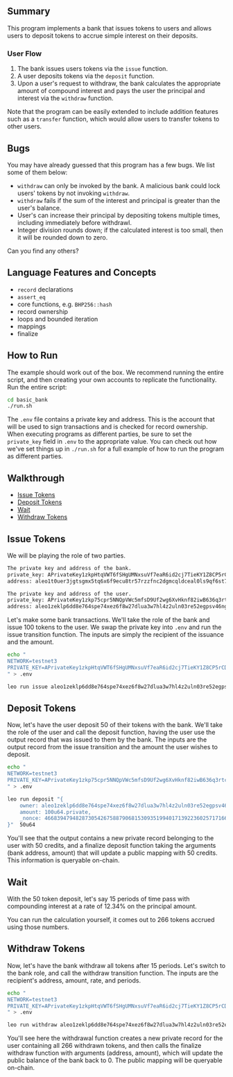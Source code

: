 ## Summary

This program implements a bank that issues tokens to users and allows users to deposit tokens to accrue simple interest on their deposits.

### User Flow
1. The bank issues users tokens via the `issue` function.
2. A user deposits tokens via the `deposit` function.
3. Upon a user's request to withdraw, the bank calculates the appropriate amount of compound interest and pays the user the principal and interest via the `withdraw` function.

Note that the program can be easily extended to include addition features such as a `transfer` function, which would allow users to transfer tokens to other users.

## Bugs

You may have already guessed that this program has a few bugs. We list some of them below: 
- `withdraw` can only be invoked by the bank. A malicious bank could lock users' tokens by not invoking `withdraw`.
- `withdraw` fails if the sum of the interest and principal is greater than the user's balance. 
- User's can increase their principal by depositing tokens multiple times, including immediately before withdrawl.
- Integer division rounds down; if the calculated interest is too small, then it will be rounded down to zero.

Can you find any others?

## Language Features and Concepts
- `record` declarations
- `assert_eq`
- core functions, e.g. `BHP256::hash`
- record ownership
- loops and bounded iteration
- mappings
- finalize

## How to Run

The example should work out of the box. We recommend running the entire script, and then creating your own accounts to replicate the functionality. Run the entire script:

```bash
cd basic_bank
./run.sh
```

The `.env` file contains a private key and address. This is the account that will be used to sign transactions and is checked for record ownership. When executing programs as different parties, be sure to set the `private_key` field in `.env` to the appropriate value. You can check out how we've set things up in `./run.sh` for a full example of how to run the program as different parties.

## Walkthrough

* [Issue Tokens](#issue)
* [Deposit Tokens](#deposit)
* [Wait](#wait)
* [Withdraw Tokens](#withdraw)

## <a id="issue"></a> Issue Tokens

We will be playing the role of two parties.

```bash
The private key and address of the bank.
private_key: APrivateKey1zkpHtqVWT6fSHgUMNxsuVf7eaR6id2cj7TieKY1Z8CP5rCD
address: aleo1t0uer3jgtsgmx5tq6x6f9ecu8tr57rzzfnc2dgmcqldceal0ls9qf6st7a

The private key and address of the user.
private_key: APrivateKey1zkp75cpr5NNQpVWc5mfsD9Uf2wg6XvHknf82iwB636q3rtc
address: aleo1zeklp6dd8e764spe74xez6f8w27dlua3w7hl4z2uln03re52egpsv46ngg
```

Let's make some bank transactions. We'll take the role of the bank and issue 100 tokens to the user. We swap the private key into `.env` and run the issue transition function. The inputs are simply the recipient of the issuance and the amount.

```bash
echo "
NETWORK=testnet3
PRIVATE_KEY=APrivateKey1zkpHtqVWT6fSHgUMNxsuVf7eaR6id2cj7TieKY1Z8CP5rCD
" > .env

leo run issue aleo1zeklp6dd8e764spe74xez6f8w27dlua3w7hl4z2uln03re52egpsv46ngg 100u64
```

## <a id="deposit"></a> Deposit Tokens

Now, let's have the user deposit 50 of their tokens with the bank. We'll take the role of the user and call the deposit function, having the user use the output record that was issued to them by the bank. The inputs are the output record from the issue transition and the amount the user wishes to deposit.

```bash
echo "
NETWORK=testnet3
PRIVATE_KEY=APrivateKey1zkp75cpr5NNQpVWc5mfsD9Uf2wg6XvHknf82iwB636q3rtc
" > .env

leo run deposit "{
    owner: aleo1zeklp6dd8e764spe74xez6f8w27dlua3w7hl4z2uln03re52egpsv46ngg.private,
    amount: 100u64.private,
    _nonce: 4668394794828730542675887906815309351994017139223602571716627453741502624516group.public
}"  50u64
```

You'll see that the output contains a new private record belonging to the user with 50 credits, and a finalize deposit function taking the arguments (bank address, amount) that will update a public mapping with 50 credits. This information is queryable on-chain.

## <a id="wait"></a> Wait

With the 50 token deposit, let's say 15 periods of time pass with compounding interest at a rate of 12.34% on the principal amount.

You can run the calculation yourself, it comes out to 266 tokens accrued using those numbers. 

## <a id="withdraw"></a> Withdraw Tokens

Now, let's have the bank withdraw all tokens after 15 periods. Let's switch to the bank role, and call the withdraw transition function. The inputs are the recipient's address, amount, rate, and periods.

```bash
echo "
NETWORK=testnet3
PRIVATE_KEY=APrivateKey1zkpHtqVWT6fSHgUMNxsuVf7eaR6id2cj7TieKY1Z8CP5rCD
" > .env

leo run withdraw aleo1zeklp6dd8e764spe74xez6f8w27dlua3w7hl4z2uln03re52egpsv46ngg 50u64 1234u64 15u64
```

You'll see here the withdrawal function creates a new private record for the user containing all 266 withdrawn tokens, and then calls the finalize withdraw function with arguments (address, amount), which will update the public balance of the bank back to 0. The public mapping will be queryable on-chain.